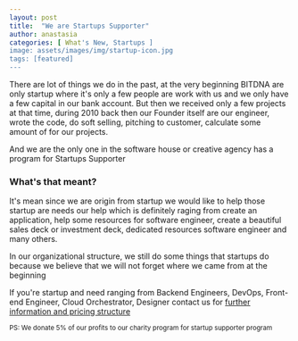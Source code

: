 ```yaml
---
layout: post
title:  "We are Startups Supporter"
author: anastasia
categories: [ What's New, Startups ]
image: assets/images/img/startup-icon.jpg
tags: [featured]
---
```

There are lot of things we do in the past, at the very beginning BITDNA are only startup where it's only a few people are work with us and we only have a few capital in our bank account. But then we received only a few projects at that time, during 2010 back then our Founder itself are our engineer, wrote the code, do soft selling, pitching to customer, calculate some amount of for our projects.

And we are the only one in the software house or creative agency has a program for Startups Supporter

<h3>What's that meant?</h3>

It's mean since we are origin from startup we would like to help those startup are needs our help which is definitely raging from create an application, help some resources for software engineer, create a beautiful sales deck or investment deck, dedicated resources software engineer and many others.

In our organizational structure, we still do some things that startups do because we believe that we will not forget where we came from at the beginning

If you're startup and need ranging from Backend Engineers, DevOps, Front-end Engineer, Cloud Orchestrator, Designer contact us for <a href="https://bitdna.io/contact.html">further information and pricing structure</a>

<small>PS: We donate 5% of our profits to our charity program for startup supporter program</small>
